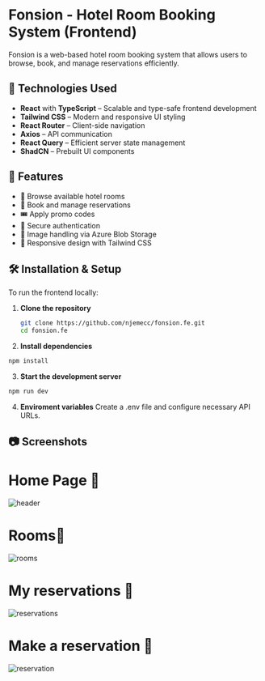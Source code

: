 # Fonsion - Hotel Room Booking System (Frontend)

Fonsion is a web-based hotel room booking system that allows users to browse, book, and manage reservations efficiently.

## 🚀 Technologies Used
- **React** with **TypeScript** – Scalable and type-safe frontend development
- **Tailwind CSS** – Modern and responsive UI styling
- **React Router** – Client-side navigation
- **Axios** – API communication
- **React Query** – Efficient server state management
- **ShadCN** – Prebuilt UI components

## 🎯 Features
- 🏨 Browse available hotel rooms
- 📝 Book and manage reservations
- 🎟 Apply promo codes
- 🔐 Secure authentication
- 📸 Image handling via Azure Blob Storage
- 🎨 Responsive design with Tailwind CSS

## 🛠 Installation & Setup
To run the frontend locally:

1. **Clone the repository**
   ```sh
   git clone https://github.com/njemecc/fonsion.fe.git
   cd fonsion.fe
   ```

2. **Install dependencies**
```sh
npm install
```

3. **Start the development server**
```sh
npm run dev
```
4. **Enviroment variables**
Create a .env file and configure necessary API URLs.

## 📷 Screenshots

# Home Page 🚀
![header](https://github.com/user-attachments/assets/83d9f1e2-2609-44ca-96a8-39762bcec961)

# Rooms🏨
![rooms](https://github.com/user-attachments/assets/5a069119-b496-4ce6-b344-7d9c4b622d14)

# My reservations 📝
![reservations](https://github.com/user-attachments/assets/75f26b71-123d-494c-95c5-ea3c1f812317)

# Make a reservation 📝
![reservation](https://github.com/user-attachments/assets/416ab999-ebf0-4a29-88fc-b2b0a6607585)


